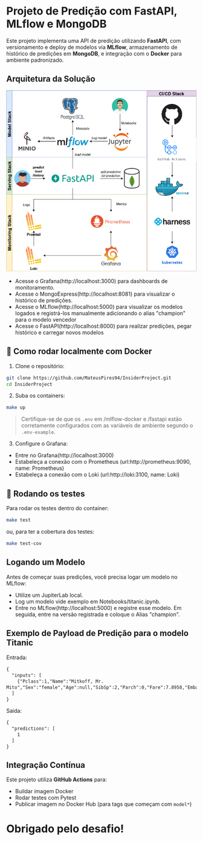 # Projeto de Predição com FastAPI, MLflow e MongoDB

Este projeto implementa uma API de predição utilizando **FastAPI**, com versionamento e deploy de modelos via **MLflow**, armazenamento de histórico de predições em **MongoDB**, e integração com o **Docker** para ambiente padronizado.

## Arquitetura da Solução

![Arquitetura do Modelo](docs/model_arquitecture.drawio.png)

- Acesse o Grafana(http://localhost:3000) para dashboards de monitoramento.
- Acesse o MongoExpress(http://localhost:8081) para visualizar o histórico de predições.
- Acesse o MLflow(http://localhost:5000) para visualizar os modelos logados e registrá-los manualmente adicionando o alias "champion" para o modelo vencedor
- Acesse o FastAPI(http://localhost:8000) para realizar predições, pegar histórico e carregar novos modelos

## 🐳 Como rodar localmente com Docker

1. Clone o repositório:

```bash
git clone https://github.com/MateusPires94/InsiderProject.git
cd InsiderProject
```

2. Suba os containers:

```bash
make up
```

> Certifique-se de que os `.env` em /mlflow-docker e /fastapi estão corretamente configurados com as variáveis de ambiente segundo o `.env-example`.

3. Configure o Grafana:

- Entre no Grafana(http://localhost:3000)
- Estabeleça a conexão com o Prometheus (url:http://prometheus:9090, name: Prometheus)
- Estabeleça a conexão com o Loki (url:http://loki:3100, name: Loki)


## 🔬 Rodando os testes

Para rodar os testes dentro do container:

```bash
make test
```

ou, para ter a cobertura dos testes:

```bash
make test-cov
```

## Logando um Modelo

Antes de começar suas predições, você precisa logar um modelo no MLflow:

- Utilize um JupiterLab local.
- Log um modelo vide exemplo em Notebooks/titanic.ipynb.
- Entre no MLflow(http://localhost:5000) e registre esse modelo. Em seguida, entre na versão registrada e coloque o Alias "champion".

## Exemplo de Payload de Predição para o modelo Titanic

Entrada:

```
{
  "inputs": [
    {"Pclass":1,"Name":"Mitkoff, Mr. Mito","Sex":"female","Age":null,"SibSp":2,"Parch":0,"Fare":7.8958,"Embarked":"S"}
  ]
}
```
Saida:
```
{
  "predictions": [
    1
  ]
}
```

## Integração Contínua

Este projeto utiliza **GitHub Actions** para:

- Buildar imagem Docker
- Rodar testes com Pytest
- Publicar imagem no Docker Hub (para tags que começam com `model*`)

# Obrigado pelo desafio!
